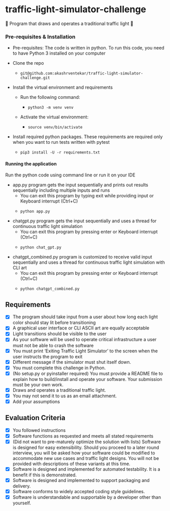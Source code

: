 # traffic-light-simulator-challenge
:vertical_traffic_light: Program that draws and operates a traditional traffic light :traffic_light:

###  Pre-requisites & Installation

* Pre-requisites: The code is written in python. To run this code, you need to have Python 3 installed on your computer
* Clone the repo
    - ```
      git@github.com:akashrventekar/traffic-light-simulator-challenge.git
      ```
* Install the virtual environment and requirements

    - Run the following command:
      - ```commandline
        python3 -m venv venv
        ```
    - Activate the virtual environment:
        - ```commandline
          source venv/bin/activate
          ```
* Install required python packages. These requirements are required only when you want to run tests written with pytest
  - ```
    pip3 install -U -r requirements.txt
    ```

#### Running the application
Run the python code using command line or run it on your IDE

* app.py program gets the input sequentially and prints out results sequentially including multiple inputs and runs
    - You can exit this program by typing exit while providing input or Keyboard interrupt (Ctrl+C)
    - ```commandline
      python app.py
      ```
* chatgpt.py program gets the input sequentially and uses a thread for continuous traffic light simulation
    - You can exit this program by pressing enter or Keyboard interrupt (Ctrl+C)
    - ```commandline
      python chat_gpt.py
      ```
* chatgpt_combined.py program is customized to receive valid input sequentially and uses a thread for continuous traffic light simulation with CLI art
    - You can exit this program by pressing enter or Keyboard interrupt (Ctrl+C)
    - ```commandline
      python chatgpt_combined.py
      ```

    
## Requirements

- [x] The program should take input from a user about how long each light color should stay lit before transitioning
- [x] A graphical user interface or CLI ASCII art are equally acceptable
- [x] Light transitions should be visible to the user
- [x] As your software will be used to operate critical infrastructure a user must not be able to crash the software
- [x] You must print ‘Exiting Traffic Light Simulator’ to the screen when the user instructs the program to exit
- [x] Different message if the simulator must shut itself down.
- [x] You must complete this challenge in Python. 
- [x] (No setup.py or pyinstaller required) You must provide a README file to explain how to build/install and operate your software. Your submission must be your own work. 
- [x] Draws and operates a traditional traffic light.
- [x] You may not send it to us as an email attachment. 
- [x] Add your assumptions

## Evaluation Criteria

- [x] You followed instructions
- [x] Software functions as requested and meets all stated requirements
- [x] (Did not want to pre-maturely optimize the solution with lists) Software is designed for easy extensibility. 
Should you proceed to a later round interview, you will be asked how your software could be modified to accommodate new use cases and traffic light designs. 
You will not be provided with descriptions of these variants at this time.
- [x] Software is designed and implemented for automated testability. It is a benefit if this is demonstrated.
- [x] Software is designed and implemented to support packaging and delivery.
- [x] Software conforms to widely accepted coding style guidelines.
- [x] Software is understandable and supportable by a developer other than yourself.